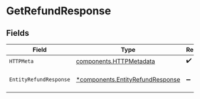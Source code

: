 # GetRefundResponse


## Fields

| Field                                                                               | Type                                                                                | Required                                                                            | Description                                                                         |
| ----------------------------------------------------------------------------------- | ----------------------------------------------------------------------------------- | ----------------------------------------------------------------------------------- | ----------------------------------------------------------------------------------- |
| `HTTPMeta`                                                                          | [components.HTTPMetadata](../../models/components/httpmetadata.md)                  | :heavy_check_mark:                                                                  | N/A                                                                                 |
| `EntityRefundResponse`                                                              | [*components.EntityRefundResponse](../../models/components/entityrefundresponse.md) | :heavy_minus_sign:                                                                  | The payment object.                                                                 |